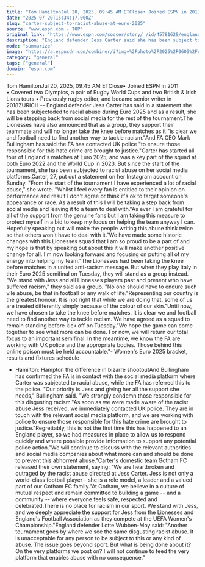 ```yaml
---
title: "Tom HamiltonJul 20, 2025, 09:45 AM ETClose• Joined ESPN in 2011"
date: "2025-07-20T15:34:17.000Z"
slug: "carter-subject-to-racist-abuse-at-euro-2025"
source: "www.espn.com - TOP"
original_link: "https://www.espn.com/soccer/story/_/id/45781629/england-jess-carter-subject-racist-abuse-euro-2025"
description: "England defender Jess Carter said she has been subject to racial abuse during Euro 2025 and will step back from social media as a result."
mode: "summarize"
image: "https://a.espncdn.com/combiner/i?img=%2Fphoto%2F2025%2F0605%2Fr1502737_1296x729_16%2D9.jpg"
category: "general"
tags: ["general"]
domain: "espn.com"
---
```

Tom HamiltonJul 20, 2025, 09:45 AM ETClose• Joined ESPN in 2011
• Covered two Olympics, a pair of Rugby World Cups and two British & Irish Lions tours
• Previously rugby editor, and became senior writer in 2018ZURICH -- England defender Jess Carter has said in a statement she has been subjecteded to racial abuse during Euro 2025 and as a result, she will be stepping back from social media for the rest of the tournament.The Lionesses have also announced that as a group, they support their teammate and will no longer take the knee before matches as it "is clear we and football need to find another way to tackle racism."And FA CEO Mark Bullingham has said the FA has contacted UK police "to ensure those responsible for this hate crime are brought to justice."Carter has started all four of England's matches at Euro 2025, and was a key part of the squad at both Euro 2022 and the World Cup in 2023. But since the start of the tournament, she has been subjected to racist abuse on her social media platforms.Carter, 27, put out a statement on her Instagram account on Sunday. "From the start of the tournament I have experienced a lot of racial abuse," she wrote. "Whilst I feel every fan is entitled to their opinion on performance and result I don't agree or think it's ok to target someone's appearance or race. As a result of this I will be taking a step back from social media and leaving it to a team to deal with."As ever I am grateful for all of the support from the genuine fans but I am taking this measure to protect myself in a bid to keep my focus on helping the team anyway I can. Hopefully speaking out will make the people writing this abuse think twice so that others won't have to deal with it."We have made some historic changes with this Lionesses squad that I am so proud to be a part of and my hope is that by speaking out about this it will make another positive change for all. I'm now looking forward and focusing on putting all of my energy into helping my team."The Lionesses had been taking the knee before matches in a united anti-racism message. But when they play Italy in their Euro 2025 semifinal on Tuesday, they will stand as a group instead. "We stand with Jess and all Lionesses players past and present who have suffered racism," they said as a group. "No one should have to endure such vile abuse, be that in football or any walk of life."Representing our country is the greatest honour. It is not right that while we are doing that, some of us are treated differently simply because of the colour of our skin."Until now, we have chosen to take the knee before matches. It is clear we and football need to find another way to tackle racism. We have agreed as a squad to remain standing before kick off on Tuesday."We hope the game can come together to see what more can be done. For now, we will return our total focus to an important semifinal. In the meantime, we know the FA are working with UK police and the appropriate bodies. Those behind this online poison must be held accountable."- Women's Euro 2025 bracket, results and fixtures schedule
- Hamilton: Hampton the difference in bizarre shootoutAnd Bullingham has confirmed the FA is in contact with the social media platform where Carter was subjected to racial abuse, while the FA has referred this to the police. "Our priority is Jess and giving her all the support she needs," Bullingham said. "We strongly condemn those responsible for this disgusting racism."As soon as we were made aware of the racist abuse Jess received, we immediately contacted UK police. They are in touch with the relevant social media platform, and we are working with police to ensure those responsible for this hate crime are brought to justice."Regrettably, this is not the first time this has happened to an England player, so we had measures in place to allow us to respond quickly and where possible provide information to support any potential police action."We will continue to discuss with the relevant authorities and social media companies about what more can and should be done to prevent this abhorrent abuse."Carter's domestic team Gotham FC released their own statement, saying: "We are heartbroken and outraged by the racist abuse directed at Jess Carter. Jess is not only a world-class football player - she is a role model, a leader and a valued part of our Gotham FC family."At Gotham, we believe in a culture of mutual respect and remain committed to building a game -- and a community -- where everyone feels safe, respected and celebrated.There is no place for racism in our sport. We stand with Jess, and we deeply appreciate the support for Jess from the Lionesses and England's Football Association as they compete at the UEFA Women's Championship."England defender Lotte Wubben-Moy said: "Another tournament goes by where we see the same disgusting racist abuse. It is unacceptable for any person to be subject to this or any kind of abuse. The issue goes beyond sport. But what is being done about it? On the very platforms we post on? I will not continue to feed the very platform that enables abuse with no consequence."